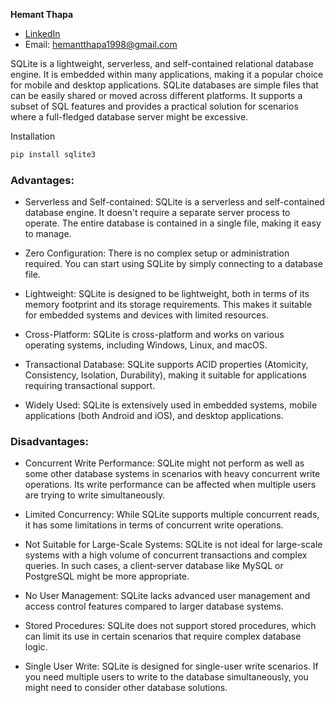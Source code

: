 **Hemant Thapa**  
- [LinkedIn](https://www.linkedin.com/in/thapahemant/)  
- Email: [hemantthapa1998@gmail.com](mailto:hemantthapa1998@gmail.com)  


SQLite is a lightweight, serverless, and self-contained relational database engine. It is embedded within many applications, making it a popular choice for mobile and desktop applications. SQLite databases are simple files that can be easily shared or moved across different platforms. It supports a subset of SQL features and provides a practical solution for scenarios where a full-fledged database server might be excessive.

Installation 

```bash
pip install sqlite3
```

### Advantages:

- Serverless and Self-contained: SQLite is a serverless and self-contained database engine. It doesn't require a separate server process to operate. The entire database is contained in a single file, making it easy to manage.

- Zero Configuration: There is no complex setup or administration required. You can start using SQLite by simply connecting to a database file.

- Lightweight: SQLite is designed to be lightweight, both in terms of its memory footprint and its storage requirements. This makes it suitable for embedded systems and devices with limited resources.

- Cross-Platform: SQLite is cross-platform and works on various operating systems, including Windows, Linux, and macOS.

- Transactional Database: SQLite supports ACID properties (Atomicity, Consistency, Isolation, Durability), making it suitable for applications requiring transactional support.

- Widely Used: SQLite is extensively used in embedded systems, mobile applications (both Android and iOS), and desktop applications.

### Disadvantages:

- Concurrent Write Performance: SQLite might not perform as well as some other database systems in scenarios with heavy concurrent write operations. Its write performance can be affected when multiple users are trying to write simultaneously.

- Limited Concurrency: While SQLite supports multiple concurrent reads, it has some limitations in terms of concurrent write operations.

- Not Suitable for Large-Scale Systems: SQLite is not ideal for large-scale systems with a high volume of concurrent transactions and complex queries. In such cases, a client-server database like MySQL or PostgreSQL might be more appropriate.

- No User Management: SQLite lacks advanced user management and access control features compared to larger database systems.

- Stored Procedures: SQLite does not support stored procedures, which can limit its use in certain scenarios that require complex database logic.

- Single User Write: SQLite is designed for single-user write scenarios. If you need multiple users to write to the database simultaneously, you might need to consider other database solutions.
